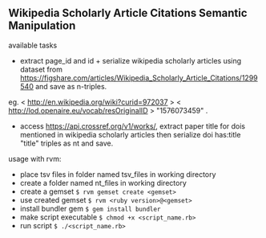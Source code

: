 ## Wikipedia Scholarly Article Citations Semantic Manipulation

available tasks
* extract page_id and id + serialize wikipedia scholarly articles using dataset from https://figshare.com/articles/Wikipedia_Scholarly_Article_Citations/1299540 and save as n-triples.

eg. < http://en.wikipedia.org/wiki?curid=972037 > < http://lod.openaire.eu/vocab/resOriginalID > "1576073459" .

* access https://api.crossref.org/v1/works/, extract paper title for dois mentioned in wikipedia scholarly articles then serialize doi has:title "title" triples as nt and save.

usage with rvm:
* place tsv files in folder named tsv_files in working directory
* create a folder named nt_files in working directory
* create a gemset
`$ rvm gemset create <gemset>`
* use created gemset
`$ rvm <ruby version>@<gemset>`
* install bundler gem
`$ gem install bundler`
* make script executable 
`$ chmod +x <script_name.rb>`
* run script
`$ ./<script_name.rb>`
